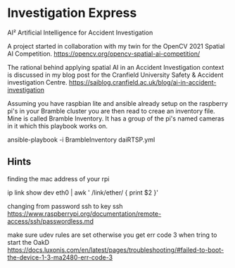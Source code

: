 # Investigation Express
AI² Artificial Intelligence for Accident Investigation

A project started in collaboration with my twin for the OpenCV 2021 Spatial AI Competition.
https://opencv.org/opencv-spatial-ai-competition/

The rational behind applying spatial AI in an Accident Investigation context is discussed in my blog post for the Cranfield University Safety & Accident investigation Centre.
https://saiblog.cranfield.ac.uk/blog/ai-in-accident-investigation

Assuming you have raspbian lite and ansible already setup on the raspberry pi's in your Bramble cluster you are then read to creae an inventory file.
Mine is called Bramble Inventory.
It has a group of the pi's named cameras in it which this playbook works on.

ansible-playbook -i BrambleInventory daiRTSP.yml


## Hints
finding the mac address of your rpi

ip link show dev eth0 | awk ' /link\/ether/ { print $2 }'

changing from password ssh to key ssh
https://www.raspberrypi.org/documentation/remote-access/ssh/passwordless.md

make sure udev rules are set otherwise you get err code 3 when tring to start the OakD
https://docs.luxonis.com/en/latest/pages/troubleshooting/#failed-to-boot-the-device-1-3-ma2480-err-code-3
